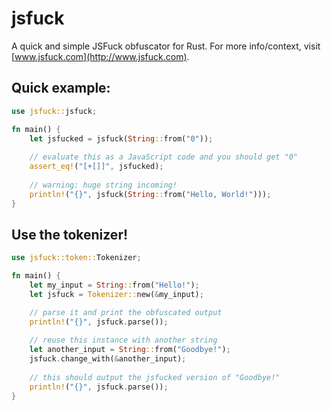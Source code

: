 # jsfuck
A quick and simple JSFuck obfuscator for Rust. For more info/context, visit [www.jsfuck.com](http://www.jsfuck.com).

## Quick example:
```rs
use jsfuck::jsfuck;

fn main() {
    let jsfucked = jsfuck(String::from("0"));
    
    // evaluate this as a JavaScript code and you should get "0"
    assert_eq!("[+[]]", jsfucked);
    
    // warning: huge string incoming!
    println!("{}", jsfuck(String::from("Hello, World!")));
}
```

## Use the tokenizer!
```rs
use jsfuck::token::Tokenizer;

fn main() {
    let my_input = String::from("Hello!");
    let jsfuck = Tokenizer::new(&my_input);

    // parse it and print the obfuscated output
    println!("{}", jsfuck.parse());
    
    // reuse this instance with another string
    let another_input = String::from("Goodbye!");
    jsfuck.change_with(&another_input);
    
    // this should output the jsfucked version of "Goodbye!"
    println!("{}", jsfuck.parse());
}
```